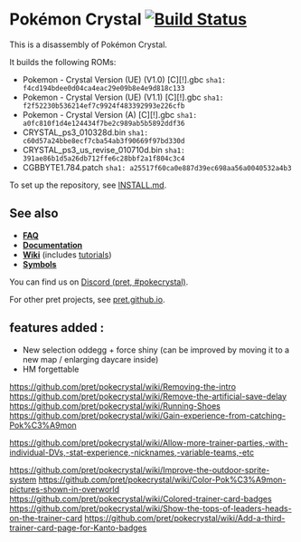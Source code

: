 # Pokémon Crystal [![Build Status][ci-badge]][ci]

This is a disassembly of Pokémon Crystal.

It builds the following ROMs:

- Pokemon - Crystal Version (UE) (V1.0) [C][!].gbc `sha1: f4cd194bdee0d04ca4eac29e09b8e4e9d818c133`
- Pokemon - Crystal Version (UE) (V1.1) [C][!].gbc `sha1: f2f52230b536214ef7c9924f483392993e226cfb`
- Pokemon - Crystal Version (A) [C][!].gbc `sha1: a0fc810f1d4e124434f7be2c989ab5b5892ddf36`
- CRYSTAL_ps3_010328d.bin `sha1: c60d57a24bbe8ecf7cba54ab3f90669f97bd330d`
- CRYSTAL_ps3_us_revise_010710d.bin `sha1: 391ae86b1d5a26db712ffe6c28bbf2a1f804c3c4`
- CGBBYTE1.784.patch `sha1: a25517f60ca0e887d39ec698aa56a0040532a4b3`

To set up the repository, see [INSTALL.md](INSTALL.md).

## See also

- [**FAQ**](FAQ.md)
- [**Documentation**][docs]
- [**Wiki**][wiki] (includes [tutorials][tutorials])
- [**Symbols**][symbols]

You can find us on [Discord (pret, #pokecrystal)](https://discord.gg/d5dubZ3).

For other pret projects, see [pret.github.io](https://pret.github.io/).

[docs]: https://pret.github.io/pokecrystal/
[wiki]: https://github.com/pret/pokecrystal/wiki
[tutorials]: https://github.com/pret/pokecrystal/wiki/Tutorials
[symbols]: https://github.com/pret/pokecrystal/tree/symbols
[ci]: https://github.com/pret/pokecrystal/actions
[ci-badge]: https://github.com/pret/pokecrystal/actions/workflows/main.yml/badge.svg

## features added :

- New selection oddegg + force shiny (can be improved by moving it to a new map / enlarging daycare inside)
- HM forgettable

https://github.com/pret/pokecrystal/wiki/Removing-the-intro
https://github.com/pret/pokecrystal/wiki/Remove-the-artificial-save-delay
https://github.com/pret/pokecrystal/wiki/Running-Shoes
https://github.com/pret/pokecrystal/wiki/Gain-experience-from-catching-Pok%C3%A9mon

https://github.com/pret/pokecrystal/wiki/Allow-more-trainer-parties,-with-individual-DVs,-stat-experience,-nicknames,-variable-teams,-etc

https://github.com/pret/pokecrystal/wiki/Improve-the-outdoor-sprite-system
https://github.com/pret/pokecrystal/wiki/Color-Pok%C3%A9mon-pictures-shown-in-overworld
https://github.com/pret/pokecrystal/wiki/Colored-trainer-card-badges
https://github.com/pret/pokecrystal/wiki/Show-the-tops-of-leaders-heads-on-the-trainer-card
https://github.com/pret/pokecrystal/wiki/Add-a-third-trainer-card-page-for-Kanto-badges
